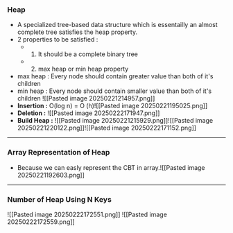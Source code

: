 ### **Heap**
- A specialized tree-based data structure which is essentailly an almost complete tree satisfies the heap property.
- 2 properties to be satisfied :
	- 1. It should be a complete binary tree
	- 2. max heap or min heap property
- max heap : Every node should contain greater value than both of it's children
- min heap : Every node should contain smaller value than both of it's children
![[Pasted image 20250221214957.png]]
- **Insertion :** O(log n) = O (h)![[Pasted image 20250221195025.png]]
- **Deletion :** ![[Pasted image 20250222171947.png]]
- **Build Heap :** ![[Pasted image 20250221215929.png]]![[Pasted image 20250221220122.png]]![[Pasted image 20250222171152.png]]
---
### **Array Representation of Heap**
- Because we can easly represent the CBT in array.![[Pasted image 20250221192603.png]]

---
### **Number of Heap Using N Keys**
![[Pasted image 20250222172551.png]]
![[Pasted image 20250222172559.png]]